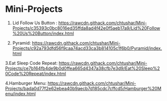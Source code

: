 # Mini-Projects

1. Lid Follow Us Button : https://rawcdn.githack.com/chtushar/Mini-Projects/c35393c0bc8016ed35ffda8ad4f42e0f5aeb17a9/Lid%20Follow%20Us%20Button/index.html

2. Pyramid: https://rawcdn.githack.com/chtushar/Mini-Projects/c92a793dfd56f9caa74acd33ca3b814105c1f6b0/Pyramid/index.html

  3.Eat Sleep Code Repeat: https://rawcdn.githack.com/chtushar/Mini-Projects/ce7b164fb4de9b0d0ffea665d4347a38cfb7e3d9/Eat%20Sleep%20Code%20Repeat/index.html

4.Hamburger Menu: https://rawcdn.githack.com/chtushar/Mini-Projects/bada0d77f2e62ebea40b9aecb7d185cdc7cffcd5/Hamburger%20Menu/index.html

